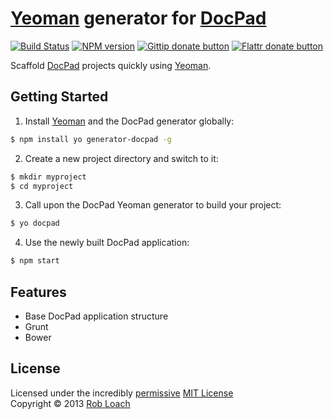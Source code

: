 # [Yeoman](http://yeoman.io) generator for [DocPad](http://docpad.org)

[![Build Status](https://secure.travis-ci.org/RobLoach/generator-docpad.png?branch=master)](https://travis-ci.org/RobLoach/generator-docpad)
[![NPM version](https://badge.fury.io/js/generator-docpad.png)](http://badge.fury.io/js/generator-docpad "View this project on NPM")
[![Gittip donate button](http://img.shields.io/gittip/RobLoach.png)](https://www.gittip.com/RobLoach/ "Donate weekly to the maintainer of this project")
[![Flattr donate button](http://img.shields.io/flattr/donate.png?color=yellow)](http://flattr.com/thing/2257574/RobLoach "Donate monthly to this project using Flattr")

Scaffold [DocPad](http://docpad.org) projects quickly using [Yeoman](http://yeoman.io).


## Getting Started

1. Install [Yeoman](http://yeoman.io) and the DocPad generator globally:
``` bash
$ npm install yo generator-docpad -g
```

2. Create a new project directory and switch to it:
``` bash
$ mkdir myproject
$ cd myproject
```

3. Call upon the DocPad Yeoman generator to build your project:
``` bash
$ yo docpad
```

4. Use the newly built DocPad application:
``` bash
$ npm start
```


## Features

* Base DocPad application structure
* Grunt
* Bower


## License

Licensed under the incredibly [permissive](http://en.wikipedia.org/wiki/Permissive_free_software_licence) [MIT License](http://creativecommons.org/licenses/MIT/)
<br/>Copyright &copy; 2013 [Rob Loach](http://robloach.net)
